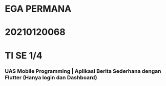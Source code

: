 <h1>EGA PERMANA</h1>
<h1>20210120068</h1>
<h1>TI SE 1/4</h1>
<h3>UAS Mobile Programming | Aplikasi Berita Sederhana dengan Flutter (Hanya login dan Dashboard)</h3>
